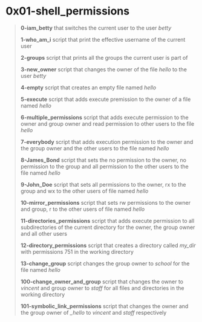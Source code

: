 # 0x01-shell_permissions

> **0-iam_betty** that switches the current user to the user *betty*
>
> **1-who_am_i** script that print the effective username of the current user
>
> **2-groups** script that prints all the groups the current user is part of
>
> **3-new_owner** script that changes the owner of the file *hello* to the user *betty*
>
> **4-empty** script that creates an empty file named *hello*
>
> **5-execute** script that adds execute premission to the owner of a file named *hello*
>
> **6-multiple_permissions** script that adds execute permission to the owner and group owner and read permission to other users to the file *hello*
>
> **7-everybody** script that adds execution permission to the owner and the group owner and the other users to the file named *hello*
>
> **8-James_Bond** script that sets the no permission to the owner, no permission to the group and all permission to the other users to the file named *hello*
> 
> **9-John_Doe** script that sets all permissions to the owner, rx to the group and wx to the other users of file named *hello*
>
> **10-mirror_permissions** script that sets rw permissions to the owner and group, r to the other users of file named *hello*
>
> **11-directories_permissions** script that adds execute permission to all subdirectories of the current directory for the owner, the group owner and all other users
>
> **12-directory_permissions** script that creates a directory called *my_dir* with permissions 751 in the working directory
>
> **13-change_group** script changes the group owner to *school* for the file named *hello*
>
> **100-change_owner_and_group** script that changes the owner to *vincent* and group owner to *staff* for all files and directories in the working directory
>
> **101-symbolic_link_permissions** script that changes the owner and the group owner of *_hello* to *vincent* and *staff* respectively
>
>
